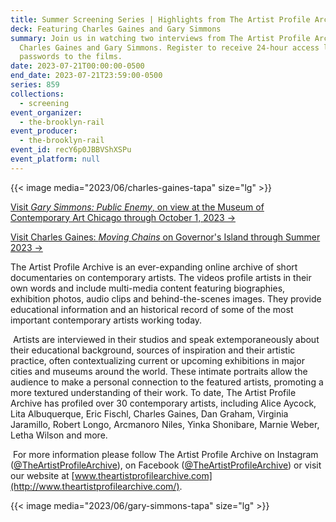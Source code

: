 ```yaml
---
title: Summer Screening Series | Highlights from The Artist Profile Archive
deck: Featuring Charles Gaines and Gary Simmons
summary: Join us in watching two interviews from The Artist Profile Archive with
  Charles Gaines and Gary Simmons. Register to receive 24-hour access links and
  passwords to the films.
date: 2023-07-21T00:00:00-0500
end_date: 2023-07-21T23:59:00-0500
series: 859
collections:
  - screening
event_organizer:
  - the-brooklyn-rail
event_producer:
  - the-brooklyn-rail
event_id: recY6p0JBBVShXSPu
event_platform: null
---
```

{{< image media="2023/06/charles-gaines-tapa" size="lg" >}}

[V﻿isit *Gary Simmons: Public Enemy*, on view at the Museum of Contemporary Art Chicago through October 1, 2023 →](https://visit.mcachicago.org/exhibitions/gary-simmons-public-enemy/)

[V﻿isit Charles Gaines: *Moving Chains* on Governor's Island through Summer 2023 →](https://creativetime.org/american-manifest-part-two/)

[](https://brooklynrail.org/events/2022/08/12/charles-gaines-the-american-manifest/)[](https://creativetime.org/american-manifest-part-two/)The Artist Profile Archive is an ever-expanding online archive of short documentaries on contemporary artists. The videos profile artists in their own words and include multi-media content featuring biographies, exhibition photos, audio clips and behind-the-scenes images. They provide educational information and an historical record of some of the most important contemporary artists working today.

 Artists are interviewed in their studios and speak extemporaneously about their educational background, sources of inspiration and their artistic practice, often contextualizing current or upcoming exhibitions in major cities and museums around the world. These intimate portraits allow the audience to make a personal connection to the featured artists, promoting a more textured understanding of their work. To date, The Artist Profile Archive has profiled over 30 contemporary artists, including Alice Aycock, Lita Albuquerque, Eric Fischl, Charles Gaines, Dan Graham, Virginia Jaramillo, Robert Longo, Arcmanoro Niles, Yinka Shonibare, Marnie Weber, Letha Wilson and more.

 For more information please follow The Artist Profile Archive on Instagram ([@TheArtistProfileArchive](https://www.instagram.com/theartistprofilearchive/)), on Facebook ([@TheArtistProfileArchive](https://www.facebook.com/theartistprofilearchive)) or visit our website at [www.theartistprofilearchive.​com](http://www.theartistprofilearchive.com/).

{{< image media="2023/06/gary-simmons-tapa" size="lg" >}}